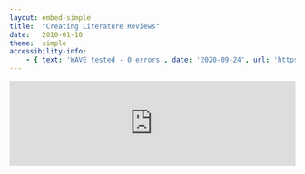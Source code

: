 ```yaml
---
layout: embed-simple
title:  "Creating Literature Reviews"
date:   2010-01-10
theme:  simple
accessibility-info:
    - { text: 'WAVE tested - 0 errors', date: '2020-09-24', url: 'https://wave.webaim.org/' }
---
```

<!--H5P-->
<iframe src="https://ccle.ucla.edu/mod/hvp/embed.php?id=2434230" width="100%" frameborder="0" allowfullscreen="allowfullscreen"></iframe><script src="https://ccle.ucla.edu/mod/hvp/library/js/h5p-resizer.js" charset="UTF-8"></script>
